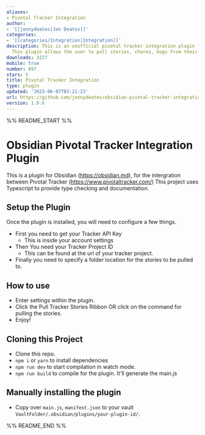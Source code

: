 ```yaml
---
aliases:
- Pivotal Tracker Integration
author:
- '[[jonnydeates|Jon Deates]]'
categories:
- '[[categories/Integration|Integration]]'
description: This is an unofficial pivotal tracker integration plugin for Obsidian.
  This plugin allows the user to pull stories, chores, bugs from their pivotal counterpart.
downloads: 3227
mobile: true
number: 897
stars: 5
title: Pivotal Tracker Integration
type: plugin
updated: '2023-06-07T03:21:23'
url: https://github.com/jonnydeates/obsidian-pivotal-tracker-integration-plugin
version: 1.0.6
---
```


%% README_START %%

# Obsidian Pivotal Tracker Integration Plugin

This is a plugin for Obsidian (https://obsidian.md), for the intergration between Pivotal Tracker (https://www.pivotaltracker.com/)
This project uses Typescript to provide type checking and documentation.

## Setup the Plugin
Once the plugin is installed, you will need to configure a few things.
- First you need to get your Tracker API Key
  - This is inside your account settings
- Then You need your Tracker Project ID
  - This can be found at the url of your tracker project.
- Finally you need to specify a folder location for the stories to be pulled to.

## How to use
- Enter settings within the plugin.
- Click the Pull Tracker Stories Ribbon OR click on the command for pulling the stories.
- Enjoy!

## Cloning this Project
- Clone this repo.
- `npm i` or `yarn` to install dependencies
- `npm run dev` to start compilation in watch mode.
- `npm run build` to compile for the plugin. It'll generate the main.js

## Manually installing the plugin

- Copy over `main.js`, `manifest.json` to your vault `VaultFolder/.obsidian/plugins/your-plugin-id/`.


%% README_END %%